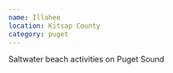 ```yaml
---
name: Illahee
location: Kitsap County
category: puget
---
```


Saltwater beach activities on Puget Sound
